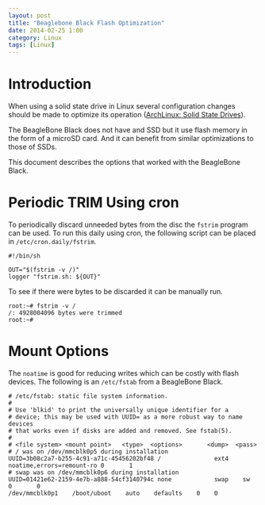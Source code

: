 ```yaml
---
layout: post
title: "Beaglebone Black Flash Optimization"
date: 2014-02-25 1:00
category: Linux
tags: [Linux]
---
```


# Introduction

When using a solid state drive in Linux several configuration changes
should be made to optimize its
operation ([ArchLinux: Solid State Drives][asdd]).

  [asdd]: https://wiki.archlinux.org/index.php/Solid_State_Drives

The BeagleBone Black does not have and SSD but it use flash memory in the
form of a microSD card.
And it can benefit from similar optimizations to those of SSDs.

  [bbb]: http://beagleboard.org/Products/BeagleBone+Black

This document describes the options that worked with the BeagleBone Black.

# Periodic TRIM Using cron

To periodically discard unneeded bytes from the disc the <code>fstrim</code>
program can be used.
To run this daily using cron, the following script can be placed in
<code>/etc/cron.daily/fstrim</code>.

    #!/bin/sh
    
    OUT="$(fstrim -v /)"
    logger "fstrim.sh: ${OUT}"

To see if there were bytes to be discarded it can be manually run.

    root:~# fstrim -v /
    /: 4928004096 bytes were trimmed
    root:~#

# Mount Options

The <code>noatime</code> is good for reducing writes which can be
costly with flash devices.
The following is an <code>/etc/fstab</code> from a BeagleBone Black.

    # /etc/fstab: static file system information.
    #
    # Use 'blkid' to print the universally unique identifier for a
    # device; this may be used with UUID= as a more robust way to name devices
    # that works even if disks are added and removed. See fstab(5).
    #
    # <file system> <mount point>   <type>  <options>       <dump>  <pass>
    # / was on /dev/mmcblk0p5 during installation
    UUID=3b08c2a7-b255-4c91-a71c-45456202bf48 /               ext4    noatime,errors=remount-ro 0       1
    # swap was on /dev/mmcblk0p6 during installation
    UUID=01421e62-2159-4e7b-a888-54cf3140794c none            swap    sw              0       0
    /dev/mmcblk0p1    /boot/uboot    auto    defaults    0    0
